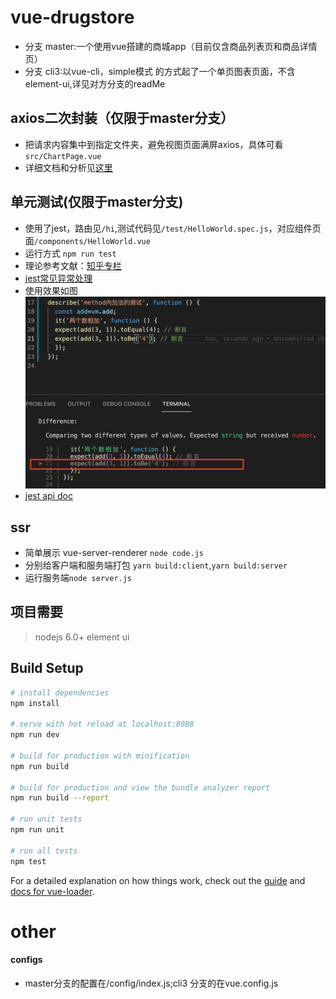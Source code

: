 # vue-drugstore

- 分支 master:一个使用vue搭建的商城app（目前仅含商品列表页和商品详情页）
- 分支 cli3:以vue-cli，simple模式 的方式起了一个单页图表页面，不含element-ui,详见对方分支的readMe

## axios二次封装（仅限于master分支）
- 把请求内容集中到指定文件夹，避免视图页面满屏axios，具体可看```src/ChartPage.vue```
- 详细文档和分析见[这里](./doc/axios_analysis.md)

## 单元测试(仅限于master分支)
- 使用了jest，路由见```/hi```,测试代码见```/test/HelloWorld.spec.js```，对应组件页面```/components/HelloWorld.vue```
- 运行方式 ```npm run test```
- 理论参考文献：[知乎专栏](https://zhuanlan.zhihu.com/p/55960017)
- [jest常见异常处理](https://www.cnblogs.com/qpnets/p/10368998.html)
- 使用效果如图![pic](./doc/jest-1.png)
- [jest api doc](https://jestjs.io/zh-Hans/docs/expect)


## ssr
- 简单展示 vue-server-renderer ```node code.js```
- 分别给客户端和服务端打包 ```yarn build:client```,```yarn build:server```
- 运行服务端```node server.js```
## 项目需要
> nodejs 6.0+
> element ui

## Build Setup

``` bash
# install dependencies
npm install

# serve with hot reload at localhost:8088
npm run dev

# build for production with minification
npm run build

# build for production and view the bundle analyzer report
npm run build --report

# run unit tests
npm run unit

# run all tests
npm test
```

For a detailed explanation on how things work, check out the [guide](http://vuejs-templates.github.io/webpack/) and [docs for vue-loader](http://vuejs.github.io/vue-loader).


# other
#### configs
- master分支的配置在/config/index.js;cli3 分支的在vue.config.js
